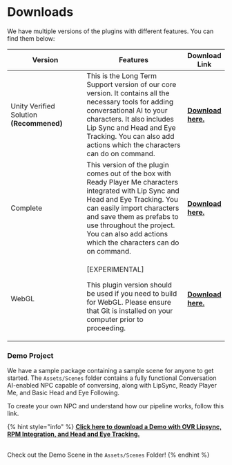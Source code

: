 # Downloads

We have multiple versions of the plugins with different features. You can find them below:

<table><thead><tr><th width="211">Version</th><th width="325">Features</th><th>Download Link</th></tr></thead><tbody><tr><td>Unity Verified Solution<br><strong>(Recommened)</strong></td><td>This is the Long Term Support version of our core version. It contains all the necessary tools for adding conversational AI to your characters. It also includes Lip Sync and Head and Eye Tracking. You can also add actions which the characters can do on command.</td><td><a href="https://assetstore.unity.com/packages/tools/ai/npc-ai-dialog-actions-and-general-intelligence-by-convai-235621"><strong>Download here.</strong></a></td></tr><tr><td>Complete</td><td>This version of the plugin comes out of the box with Ready Player Me characters integrated with Lip Sync and Head and Eye Tracking. You can easily import characters and save them as prefabs to use throughout the project. You can also add actions which the characters can do on command.</td><td><a href="https://drive.google.com/file/d/1dslrRcI6e02LvL-coupUoTFRlBDLjvMA/view?usp=share_link"><strong>Download here.</strong></a></td></tr><tr><td>WebGL</td><td><p>[EXPERIMENTAL]</p><p>This plugin version should be used if you need to build for WebGL. Please ensure that Git is installed on your computer prior to proceeding.</p></td><td><a href="https://drive.google.com/file/d/1pFiogPV41rOqWdDkCY82qcqrAlbo-Z3N/view?usp=sharing"><strong>Download here.</strong></a></td></tr></tbody></table>

### Demo Project

We have a sample package containing a sample scene for anyone to get started. The `Assets/Scenes` folder contains a fully functional Conversation AI-enabled NPC capable of conversing, along with LipSync, Ready Player Me, and Basic Head and Eye Following.

To create your own NPC and understand how our pipeline works, follow this link.

{% hint style="info" %}
[**Click here to download a Demo with OVR Lipsync, RPM Integration, and Head and Eye Tracking.**](https://drive.google.com/file/d/1Y9hfv3SCtJtxJ-e3hSiDEtW1gdMLLIDo/view?usp=share\_link)

\
Check out the Demo Scene in the `Assets/Scenes` Folder!
{% endhint %}
